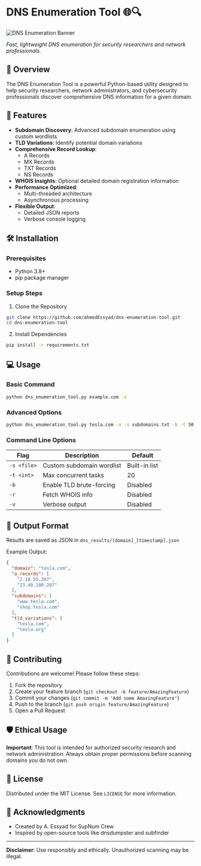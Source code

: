 # DNS Enumeration Tool 🌐🔍

![DNS Enumeration Banner](https://via.placeholder.com/800x200.png?text=DNS+Enumeration+Tool)

*Fast, lightweight DNS enumeration for security researchers and network professionals.*

## 📝 Overview

The DNS Enumeration Tool is a powerful Python-based utility designed to help security researchers, network administrators, and cybersecurity professionals discover comprehensive DNS information for a given domain.

## 🚀 Features

- **Subdomain Discovery**: Advanced subdomain enumeration using custom wordlists
- **TLD Variations**: Identify potential domain variations
- **Comprehensive Record Lookup**:
  - A Records
  - MX Records
  - TXT Records
  - NS Records
- **WHOIS Insights**: Optional detailed domain registration information
- **Performance Optimized**: 
  - Multi-threaded architecture
  - Asynchronous processing
- **Flexible Output**: 
  - Detailed JSON reports
  - Verbose console logging

## 🛠 Installation

### Prerequisites
- Python 3.8+
- pip package manager

### Setup Steps

1. Clone the Repository
```bash
git clone https://github.com/ahmedEssyad/dns-enumeration-tool.git
cd dns-enumeration-tool
```

2. Install Dependencies
```bash
pip install -r requirements.txt
```

## 💻 Usage

### Basic Command
```bash
python dns_enumeration_tool.py example.com -v
```

### Advanced Options
```bash
python dns_enumeration_tool.py tesla.com -v -s subdomains.txt -b -t 50
```

### Command Line Options
| Flag | Description | Default |
|------|-------------|---------|
| `-s <file>` | Custom subdomain wordlist | Built-in list |
| `-t <int>` | Max concurrent tasks | 20 |
| `-b` | Enable TLD brute-forcing | Disabled |
| `-r` | Fetch WHOIS info | Disabled |
| `-v` | Verbose output | Disabled |

## 📄 Output Format
Results are saved as JSON in `dns_results/[domain]_[timestamp].json`

Example Output:
```json
{
  "domain": "tesla.com",
  "a_records": [
    "2.18.55.207", 
    "23.40.100.207"
  ],
  "subdomains": [
    "www.tesla.com", 
    "shop.tesla.com"
  ],
  "tld_variations": [
    "tesla.com", 
    "tesla.org"
  ]
}
```

## 🤝 Contributing

Contributions are welcome! Please follow these steps:
1. Fork the repository
2. Create your feature branch (`git checkout -b feature/AmazingFeature`)
3. Commit your changes (`git commit -m 'Add some AmazingFeature'`)
4. Push to the branch (`git push origin feature/AmazingFeature`)
5. Open a Pull Request

## 🛡 Ethical Usage

**Important**: This tool is intended for authorized security research and network administration. Always obtain proper permissions before scanning domains you do not own.

## 📜 License

Distributed under the MIT License. See `LICENSE` for more information.

## 🙏 Acknowledgments

- Created by A. Essyad for SupNum Crew
- Inspired by open-source tools like dnsdumpster and subfinder

---

**Disclaimer**: Use responsibly and ethically. Unauthorized scanning may be illegal.
